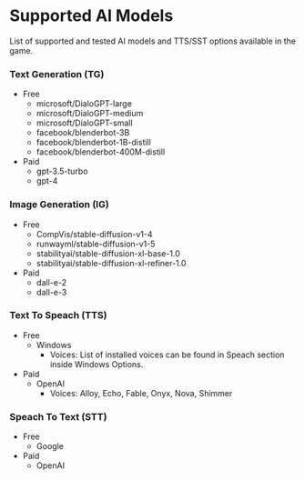 # Supported AI Models

List of supported and tested AI models and TTS/SST options available in the game.

### Text Generation (TG)
- Free
  - microsoft/DialoGPT-large
  - microsoft/DialoGPT-medium
  - microsoft/DialoGPT-small
  - facebook/blenderbot-3B
  - facebook/blenderbot-1B-distill
  - facebook/blenderbot-400M-distill
- Paid
  - gpt-3.5-turbo
  - gpt-4

### Image Generation (IG)
- Free
  - CompVis/stable-diffusion-v1-4
  - runwayml/stable-diffusion-v1-5
  - stabilityai/stable-diffusion-xl-base-1.0
  - stabilityai/stable-diffusion-xl-refiner-1.0
- Paid
  - dall-e-2
  - dall-e-3

### Text To Speach (TTS)
- Free
  - Windows
    - Voices: List of installed voices can be found in Speach section inside Windows Options.
- Paid
  - OpenAI
    - Voices: Alloy, Echo, Fable, Onyx, Nova, Shimmer

### Speach To Text (STT)
- Free
  - Google
- Paid
  - OpenAI

